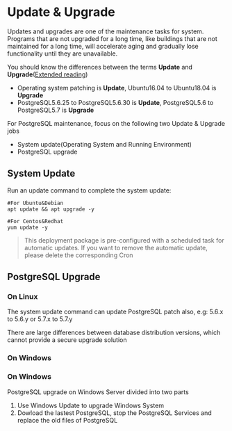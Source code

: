 # Update & Upgrade

Updates and upgrades are one of the maintenance tasks for system. Programs that are not upgraded for a long time, like buildings that are not maintained for a long time, will accelerate aging and gradually lose functionality until they are unavailable.

You should know the differences between the terms **Update** and **Upgrade**([Extended reading](https://support.websoft9.com/docs/faq/tech-upgrade.html#update-vs-upgrade))
- Operating system patching is **Update**, Ubuntu16.04 to Ubuntu18.04 is **Upgrade**
- PostgreSQL5.6.25 to PostgreSQL5.6.30 is **Update**, PostgreSQL5.6 to PostgreSQL5.7 is **Upgrade**

For PostgreSQL maintenance, focus on the following two Update & Upgrade jobs

- System update(Operating System and Running Environment) 
- PostgreSQL upgrade 

## System Update

Run an update command to complete the system update:

``` shell
#For Ubuntu&Debian
apt update && apt upgrade -y

#For Centos&Redhat
yum update -y
```
> This deployment package is pre-configured with a scheduled task for automatic updates. If you want to remove the automatic update, please delete the corresponding Cron

## PostgreSQL Upgrade

### On Linux

The system update command can update PostgreSQL patch also, e.g: 5.6.x to 5.6.y or 5.7.x to 5.7.y

There are large differences between database distribution versions, which cannot provide a secure upgrade solution

### On Windows

### On Windows

PostgreSQL upgrade on Windows Server divided into two parts

1. Use Windows Update to upgrade Windows System
2. Dowload the lastest PostgreSQL, stop the PostgreSQL Services and replace the old files of PostgreSQL